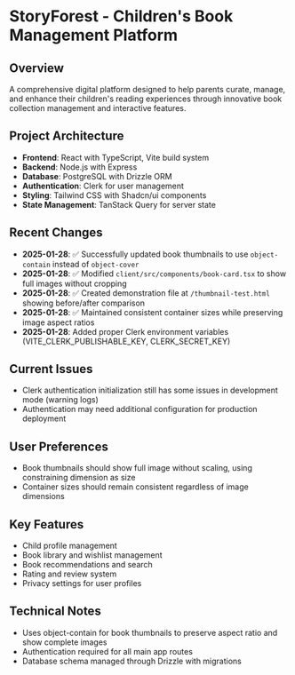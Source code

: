 # StoryForest - Children's Book Management Platform

## Overview
A comprehensive digital platform designed to help parents curate, manage, and enhance their children's reading experiences through innovative book collection management and interactive features.

## Project Architecture
- **Frontend**: React with TypeScript, Vite build system
- **Backend**: Node.js with Express
- **Database**: PostgreSQL with Drizzle ORM
- **Authentication**: Clerk for user management
- **Styling**: Tailwind CSS with Shadcn/ui components
- **State Management**: TanStack Query for server state

## Recent Changes
- **2025-01-28**: ✅ Successfully updated book thumbnails to use `object-contain` instead of `object-cover`
- **2025-01-28**: ✅ Modified `client/src/components/book-card.tsx` to show full images without cropping
- **2025-01-28**: ✅ Created demonstration file at `/thumbnail-test.html` showing before/after comparison
- **2025-01-28**: ✅ Maintained consistent container sizes while preserving image aspect ratios
- **2025-01-28**: Added proper Clerk environment variables (VITE_CLERK_PUBLISHABLE_KEY, CLERK_SECRET_KEY)

## Current Issues
- Clerk authentication initialization still has some issues in development mode (warning logs)
- Authentication may need additional configuration for production deployment

## User Preferences
- Book thumbnails should show full image without scaling, using constraining dimension as size
- Container sizes should remain consistent regardless of image dimensions

## Key Features
- Child profile management
- Book library and wishlist management
- Book recommendations and search
- Rating and review system
- Privacy settings for user profiles

## Technical Notes
- Uses object-contain for book thumbnails to preserve aspect ratio and show complete images
- Authentication required for all main app routes
- Database schema managed through Drizzle with migrations
